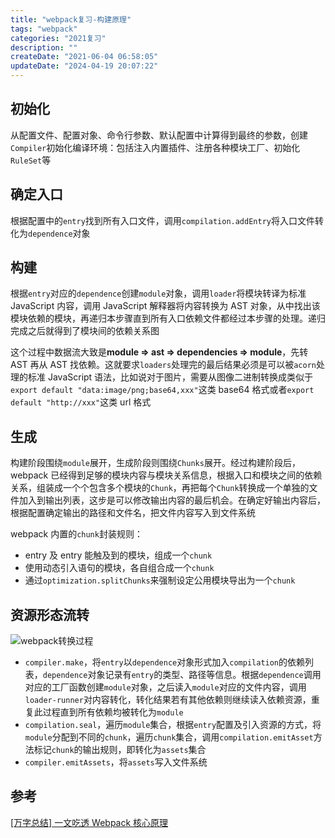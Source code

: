 ```yaml
---
title: "webpack复习-构建原理"
tags: "webpack"
categories: "2021复习"
description: ""
createDate: "2021-06-04 06:58:05"
updateDate: "2024-04-19 20:07:22"
---
```


## 初始化

从配置文件、配置对象、命令行参数、默认配置中计算得到最终的参数，创建`Compiler`初始化编译环境：包括注入内置插件、注册各种模块工厂、初始化`RuleSet`等

## 确定入口

根据配置中的`entry`找到所有入口文件，调用`compilation.addEntry`将入口文件转化为`dependence`对象

## 构建

根据`entry`对应的`dependence`创建`module`对象，调用`loader`将模块转译为标准 JavaScript 内容，调用 JavaScript 解释器将内容转换为 AST 对象，从中找出该模块依赖的模块，再递归本步骤直到所有入口依赖文件都经过本步骤的处理。递归完成之后就得到了模块间的依赖关系图

这个过程中数据流大致是**module => ast => dependencies => module**，先转 AST 再从 AST 找依赖。这就要求`loaders`处理完的最后结果必须是可以被`acorn`处理的标准 JavaScript 语法，比如说对于图片，需要从图像二进制转换成类似于`export default "data:image/png;base64,xxx"`这类 base64 格式或者`export default "http://xxx"`这类 url 格式

## 生成

构建阶段围绕`module`展开，生成阶段则围绕`Chunks`展开。经过构建阶段后，webpack 已经得到足够的模块内容与模块关系信息，根据入口和模块之间的依赖关系，组装成一个个包含多个模块的`Chunk`，再把每个`Chunk`转换成一个单独的文件加入到输出列表，这步是可以修改输出内容的最后机会。在确定好输出内容后，根据配置确定输出的路径和文件名，把文件内容写入到文件系统

webpack 内置的`chunk`封装规则：

- entry 及 entry 能触及到的模块，组成一个`chunk`
- 使用动态引入语句的模块，各自组合成一个`chunk`
- 通过`optimization.splitChunks`来强制设定公用模块导出为一个`chunk`

## 资源形态流转

![webpack转换过程](https://mrrsblog.oss-cn-shanghai.aliyuncs.com/webpack-transform.png)

- `compiler.make`，将`entry`以`dependence`对象形式加入`compilation`的依赖列表，`dependence`对象记录有`entry`的类型、路径等信息。根据`dependence`调用对应的工厂函数创建`module`对象，之后读入`module`对应的文件内容，调用`loader-runner`对内容转化，转化结果若有其他依赖则继续读入依赖资源，重复此过程直到所有依赖均被转化为`module`
- `compilation.seal`，遍历`module`集合，根据`entry`配置及引入资源的方式，将`module`分配到不同的`chunk`，遍历`chunk`集合，调用`compilation.emitAsset`方法标记`chunk`的输出规则，即转化为`assets`集合
- `compiler.emitAssets`，将`assets`写入文件系统

## 参考

[[万字总结] 一文吃透 Webpack 核心原理](https://xie.infoq.cn/article/ddca4caa394241447fa0aa3c0)
